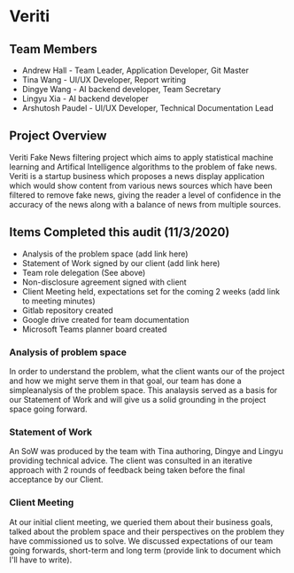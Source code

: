 # Veriti

## Team Members
- Andrew Hall - Team Leader, Application Developer, Git Master
- Tina Wang - UI/UX Developer, Report writing
- Dingye Wang - AI backend developer, Team Secretary
- Lingyu Xia - AI backend developer
- Arshutosh Paudel - UI/UX Developer, Technical Documentation Lead

## Project Overview
Veriti Fake News filtering project which aims to apply statistical machine learning and Artifical Intelligence algorithms to the problem of fake news. Veriti is a startup business which proposes a news display application which would show content from various news sources which have been filtered to remove fake news, giving the reader a level of confidence in the accuracy of the news along with a balance of news from multiple sources.

## Items Completed this audit (11/3/2020)
- Analysis of the problem space (add link here)
- Statement of Work signed by our client (add link here)
- Team role delegation (See above)
- Non-disclosure agreement signed with client
- Client Meeting held, expectations set for the coming 2 weeks (add link to meeting minutes)
- Gitlab repository created
- Google drive created for team documentation
- Microsoft Teams planner board created

### Analysis of problem space
In order to understand the problem, what the client wants our of the project and how we might serve them in that goal, our team has done a simpleanalysis of the problem space. This analaysis served as a basis for our Statement of Work and will give us a solid grounding in the project space going forward.

### Statement of Work
An SoW was produced by the team with Tina authoring, Dingye and Lingyu providing technical advice. The client was consulted in an iterative approach with 2 rounds of feedback being taken before the final acceptance by our Client.

### Client Meeting
At our initial client meeting, we queried them about their business goals, talked about the problem space and their perspectives on the problem they have commissioned us to solve. We discussed expectations of our team going forwards, short-term and long term (provide link to document which I'll have to write).
